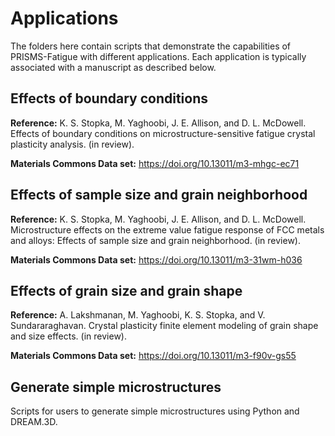 # Applications

  The folders here contain scripts that demonstrate the capabilities of PRISMS-Fatigue with different applications. Each application is typically associated with a manuscript as described below.
    
## Effects of boundary conditions
  
  <B>Reference:</B> K. S. Stopka, M. Yaghoobi, J. E. Allison, and D. L. McDowell. Effects of boundary conditions on microstructure-sensitive fatigue crystal plasticity analysis. (in review).
  
  <B>Materials Commons Data set:</B> https://doi.org/10.13011/m3-mhgc-ec71


## Effects of sample size and grain neighborhood
  
  <B>Reference:</B> K. S. Stopka, M. Yaghoobi, J. E. Allison, and D. L. McDowell. Microstructure effects on the extreme value fatigue response of FCC metals and alloys: Effects of sample size and grain neighborhood. (in review).
  
  <B>Materials Commons Data set:</B> https://doi.org/10.13011/m3-31wm-h036
  

## Effects of grain size and grain shape
  
  <B>Reference:</B> A. Lakshmanan, M. Yaghoobi, K. S. Stopka, and V. Sundararaghavan. Crystal plasticity finite element modeling of grain shape and size effects. (in review).
  
  <B>Materials Commons Data set:</B> https://doi.org/10.13011/m3-f90v-gs55
  
  ## Generate simple microstructures
  
  Scripts for users to generate simple microstructures using Python and DREAM.3D.
